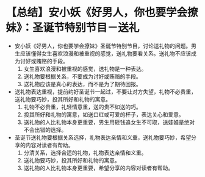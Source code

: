 # 【总结】安小妖《好男人，你也要学会撩妹》：圣诞节特别节目－送礼

-   安小妖《好男人，你也要学会撩妹》圣诞节特别节目，讨论送礼物的问题。男生应该懂得女生喜欢浪漫和被重视的感觉，送礼物要看关系。送礼物不应该成为讨好或贿赂的手段。
    1.  女生喜欢浪漫和被重视的感觉，送礼物是一种表达。
    2.  送礼物要根据关系，不要成为讨好或贿赂的手段。
    3.  送礼物应该是真心的表达，而不是为了期待回报。
-   送礼物表达重视，提前约好圣诞节一起过，不要让对方失望，礼物不必贵重，送礼物要巧妙，投其所好和礼物的寓意。
    1.  礼物不必贵重，礼轻情意重，送的贵不如送的巧。
    2.  投其所好和礼物的寓意，如送口红或可爱的杯子，表达关心和爱意。
    3.  送礼物的人比礼物本身更重要，男生用砸钱追女生不可取，送娃娃是绝对不会出错的选择。
-   圣诞节送礼物要根据关系选择，礼物表达亲情和义重，送礼物要巧妙，希望分享的内容对读者有帮助。
    1.  分清关系，选择合适的礼物，礼物表达亲情和义重。
    2.  送礼物要巧妙，投其所好和礼物的寓意。
    3.  送礼物的人比礼物本身更重要，希望分享的内容对读者有帮助。